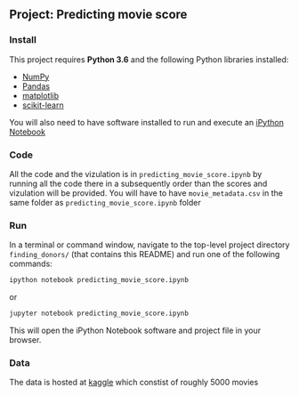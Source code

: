 ## Project: Predicting movie score

### Install

This project requires **Python 3.6** and the following Python libraries installed:

- [NumPy](http://www.numpy.org/)
- [Pandas](http://pandas.pydata.org)
- [matplotlib](http://matplotlib.org/)
- [scikit-learn](http://scikit-learn.org/stable/)

You will also need to have software installed to run and execute an [iPython Notebook](http://ipython.org/notebook.html)


### Code

All the code and the vizulation is in `predicting_movie_score.ipynb` by running all the code there in a subsequently order than the scores and vizulation will be provided. You will have to have `movie_metadata.csv` in the same folder as `predicting_movie_score.ipynb` folder

### Run

In a terminal or command window, navigate to the top-level project directory `finding_donors/` (that contains this README) and run one of the following commands:

```bash
ipython notebook predicting_movie_score.ipynb
```  
or
```bash
jupyter notebook predicting_movie_score.ipynb
```

This will open the iPython Notebook software and project file in your browser.

### Data
The data is hosted at [kaggle](https://www.kaggle.com/suchitgupta60/imdb-data) which constist of roughly 5000 movies
